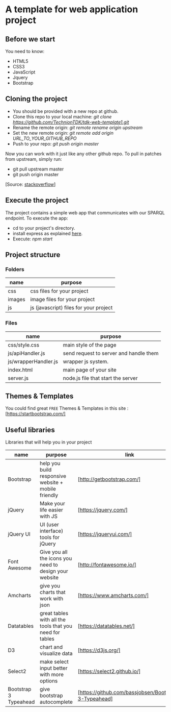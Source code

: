 # A template for web application project

## Before we start
You need to know:
  - HTML5
  - CSS3
  - JavaScript
  - Jquery
  - Bootstrap

## Cloning the project
- You should be provided with a new repo at github.
- Clone this repo to your local machine: *git clone https://github.com/TechnionTDK/tdk-web-template1.git*
- Rename the remote origin: *git remote rename origin upstream*
- Set the new remote origin: *git remote add origin URL_TO_YOUR_GITHUB_REPO*
- Push to your repo: *git push origin master*

Now you can work with it just like any other github repo. To pull in patches from upstream, simply run:
- git pull upstream master
- git push origin master

[Source: [stackoverflow](https://stackoverflow.com/questions/5181845/git-push-existing-repo-to-a-new-and-different-remote-repo-server)] 

## Execute the project
The project contains a simple web app that communicates with our SPARQL endpoint. To execute the app:
- cd to your project's directory.
- install express as explained [here](http://expressjs.com/en/starter/installing.html).
- Execute: *npm start*

## Project structure

### Folders

| name | purpose |
| ------ | ------ |
| css | css files for your project |
| images | image files for your project |
| js | js (javascript) files for your project |

### Files
| name | purpose |
| ------ | ------ |
| css/style.css | main style of the page |
| js/apiHandler.js | send request to server and handle them |
| js/wrapperHandler.js | wrapper js system.  |
| index.html | main page of your site |
| server.js | node.js file that start the server |

## Themes & Templates
You could find great `FREE` Themes & Templates in this site : [https://startbootstrap.com/]

## Useful libraries
Libraries that will help you in your project

| name | purpose | link |
| ------ | ------ | ------ |
| Bootstrap | help you build responsive website + mobile friendly | [http://getbootstrap.com/] |
| jQuery |Make your life easier with JS | [https://jquery.com/] |
| jQuery UI | UI (user interface) tools for jQuery | [https://jqueryui.com/] |
| Font Awesome | Give you all the icons you need to design your website | [http://fontawesome.io/] |
| Amcharts | give you charts that work with json | [https://www.amcharts.com/] |
| Datatables | great tables with all the tools that you need for tables | [https://datatables.net/] |
| D3 |  chart and visualize data | [https://d3js.org/] |
| Select2 |  make select input better with more options | [https://select2.github.io/] |
| Bootstrap 3 Typeahead |  give bootstrap autocomplete | [https://github.com/bassjobsen/Bootstrap-3-Typeahead] |
